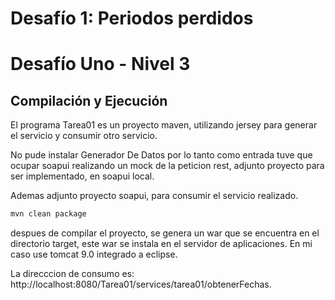 # Desafío 1: Periodos perdidos
# Desafío Uno - Nivel 3

## Compilación y Ejecución

El programa Tarea01 es un proyecto maven, utilizando jersey para generar el servicio y consumir otro servicio.

No pude instalar Generador De Datos por lo tanto como entrada tuve que ocupar soapui realizando un mock de la peticion rest, adjunto proyecto para ser implementado, en soapui local.

Ademas adjunto proyecto soapui, para consumir el servicio realizado.

```bash
mvn clean package
```
despues de compilar el proyecto, se genera un war que se encuentra en el directorio target, este war se instala en el servidor de aplicaciones. En mi caso use tomcat 9.0 integrado a eclipse.

La direcccion de consumo es: http://localhost:8080/Tarea01/services/tarea01/obtenerFechas.

